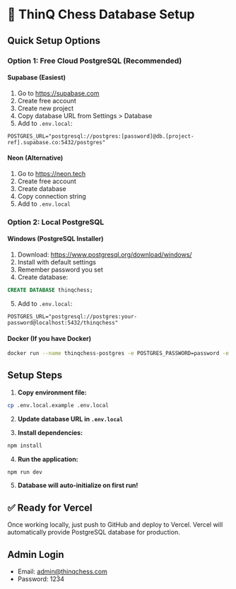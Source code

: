 # 🚀 ThinQ Chess Database Setup

## Quick Setup Options

### Option 1: Free Cloud PostgreSQL (Recommended)

#### **Supabase (Easiest)**
1. Go to https://supabase.com
2. Create free account
3. Create new project
4. Copy database URL from Settings > Database
5. Add to `.env.local`:
```
POSTGRES_URL="postgresql://postgres:[password]@db.[project-ref].supabase.co:5432/postgres"
```

#### **Neon (Alternative)**
1. Go to https://neon.tech
2. Create free account
3. Create database
4. Copy connection string
5. Add to `.env.local`

### Option 2: Local PostgreSQL

#### **Windows (PostgreSQL Installer)**
1. Download: https://www.postgresql.org/download/windows/
2. Install with default settings
3. Remember password you set
4. Create database:
```sql
CREATE DATABASE thinqchess;
```
5. Add to `.env.local`:
```
POSTGRES_URL="postgresql://postgres:your-password@localhost:5432/thinqchess"
```

#### **Docker (If you have Docker)**
```bash
docker run --name thinqchess-postgres -e POSTGRES_PASSWORD=password -e POSTGRES_DB=thinqchess -p 5432:5432 -d postgres:15
```

## Setup Steps

1. **Copy environment file:**
```bash
cp .env.local.example .env.local
```

2. **Update database URL in `.env.local`**

3. **Install dependencies:**
```bash
npm install
```

4. **Run the application:**
```bash
npm run dev
```

5. **Database will auto-initialize on first run!**

## ✅ Ready for Vercel

Once working locally, just push to GitHub and deploy to Vercel. Vercel will automatically provide PostgreSQL database for production.

## Admin Login
- Email: admin@thinqchess.com
- Password: 1234
